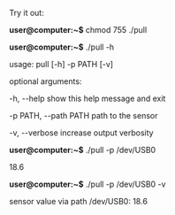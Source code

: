 Try it out:

**user@computer:~$** chmod 755 ./pull

**user@computer:~$** ./pull -h

usage: pull [-h] -p PATH [-v]

optional arguments:

  -h, --help            show this help message and exit

  -p PATH, --path PATH  path to the sensor

  -v, --verbose         increase output verbosity

**user@computer:~$** ./pull -p /dev/USB0

18.6

**user@computer:~$** ./pull -p /dev/USB0 -v

sensor value via path /dev/USB0: 18.6
